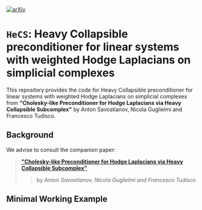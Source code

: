 [![arXiv](https://img.shields.io/badge/arXiv-2401.15492-b31b1b.svg)](https://arxiv.org/abs/2401.15492)


# `HeCS`: Heavy Collapsible preconditioner for linear systems with weighted Hodge Laplacians on simplicial complexes

This repository provides the code for  Heavy Collapsible preconditioner for linear systems with weighted Hodge Laplacians on simplicial complexes from **"Cholesky-like Preconditioner for Hodge Laplacians via Heavy Collapsible Subcomplex"** by Anton Savostianov, Nicola Guglielmi and Francesco Tudisco.


## Background

We advise to consult the companion paper:

> [**"Cholesky-like Preconditioner for Hodge Laplacians via Heavy Collapsible Subcomplex"**](https://arxiv.org/abs/2401.15492)
> > by _Anton Savostianov, Nicola Guglielmi and Francesco Tudisco_


## Minimal Working Example